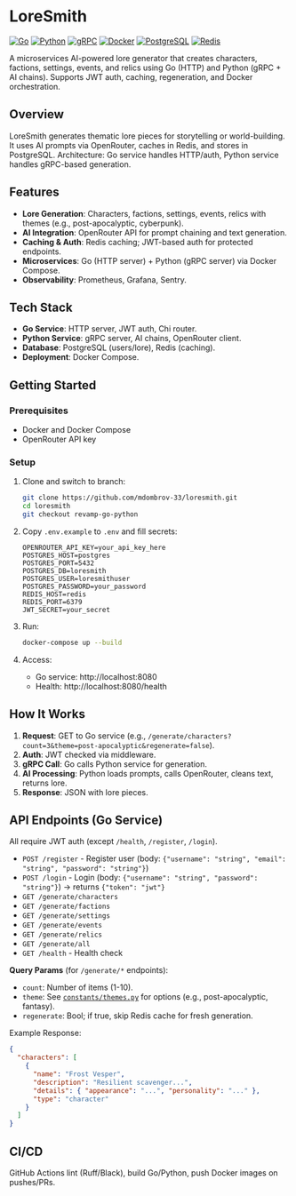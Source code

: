 # LoreSmith

[![Go](https://img.shields.io/badge/go-1.24+-blue)](https://golang.org/)
[![Python](https://img.shields.io/badge/python-3.12+-blue)](https://www.python.org/)
[![gRPC](https://img.shields.io/badge/grpc-1.75+-blue)](https://grpc.io/)
[![Docker](https://img.shields.io/badge/docker-28+-blue)](https://www.docker.com/)
[![PostgreSQL](https://img.shields.io/badge/postgresql-16-blue)](https://www.postgresql.org/)
[![Redis](https://img.shields.io/badge/redis-8-blue)](https://redis.io/)

A microservices AI-powered lore generator that creates characters, factions, settings, events, and relics using Go (HTTP) and Python (gRPC + AI chains). Supports JWT auth, caching, regeneration, and Docker orchestration.

## Overview

LoreSmith generates thematic lore pieces for storytelling or world-building. It uses AI prompts via OpenRouter, caches in Redis, and stores in PostgreSQL. Architecture: Go service handles HTTP/auth, Python service handles gRPC-based generation.

## Features

- **Lore Generation**: Characters, factions, settings, events, relics with themes (e.g., post-apocalyptic, cyberpunk).
- **AI Integration**: OpenRouter API for prompt chaining and text generation.
- **Caching & Auth**: Redis caching; JWT-based auth for protected endpoints.
- **Microservices**: Go (HTTP server) + Python (gRPC server) via Docker Compose.
- **Observability**: Prometheus, Grafana, Sentry.

## Tech Stack

- **Go Service**: HTTP server, JWT auth, Chi router.
- **Python Service**: gRPC server, AI chains, OpenRouter client.
- **Database**: PostgreSQL (users/lore), Redis (caching).
- **Deployment**: Docker Compose.

## Getting Started

### Prerequisites

- Docker and Docker Compose
- OpenRouter API key

### Setup

1. Clone and switch to branch:

   ```bash
   git clone https://github.com/mdombrov-33/loresmith.git
   cd loresmith
   git checkout revamp-go-python
   ```

2. Copy `.env.example` to `.env` and fill secrets:

   ```env
   OPENROUTER_API_KEY=your_api_key_here
   POSTGRES_HOST=postgres
   POSTGRES_PORT=5432
   POSTGRES_DB=loresmith
   POSTGRES_USER=loresmithuser
   POSTGRES_PASSWORD=your_password
   REDIS_HOST=redis
   REDIS_PORT=6379
   JWT_SECRET=your_secret
   ```

3. Run:

   ```bash
   docker-compose up --build
   ```

4. Access:
   - Go service: http://localhost:8080
   - Health: http://localhost:8080/health

## How It Works

1. **Request**: GET to Go service (e.g., `/generate/characters?count=3&theme=post-apocalyptic&regenerate=false`).
2. **Auth**: JWT checked via middleware.
3. **gRPC Call**: Go calls Python service for generation.
4. **AI Processing**: Python loads prompts, calls OpenRouter, cleans text, returns lore.
5. **Response**: JSON with lore pieces.

## API Endpoints (Go Service)

All require JWT auth (except `/health`, `/register`, `/login`).

- `POST /register` - Register user (body: `{"username": "string", "email": "string", "password": "string"}`)
- `POST /login` - Login (body: `{"username": "string", "password": "string"}`) → returns `{"token": "jwt"}`
- `GET /generate/characters`
- `GET /generate/factions`
- `GET /generate/settings`
- `GET /generate/events`
- `GET /generate/relics`
- `GET /generate/all`
- `GET /health` - Health check

**Query Params** (for `/generate/*` endpoints):

- `count`: Number of items (1-10).
- `theme`: See [`constants/themes.py`](python-service/constants/themes.py) for options (e.g., post-apocalyptic, fantasy).
- `regenerate`: Bool; if true, skip Redis cache for fresh generation.

Example Response:

```json
{
  "characters": [
    {
      "name": "Frost Vesper",
      "description": "Resilient scavenger...",
      "details": { "appearance": "...", "personality": "..." },
      "type": "character"
    }
  ]
}
```

## CI/CD

GitHub Actions lint (Ruff/Black), build Go/Python, push Docker images on pushes/PRs.
